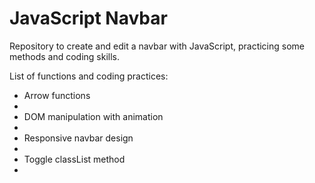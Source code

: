 # JavaScript Navbar
Repository to create and edit a navbar with JavaScript, practicing some methods and coding skills.

List of functions and coding practices:
<ul>
  <li>Arrow functions<li>
  <li>DOM manipulation with animation<li>
  <li>Responsive navbar design<li>
  <li>Toggle classList method<li>
  </ul>
